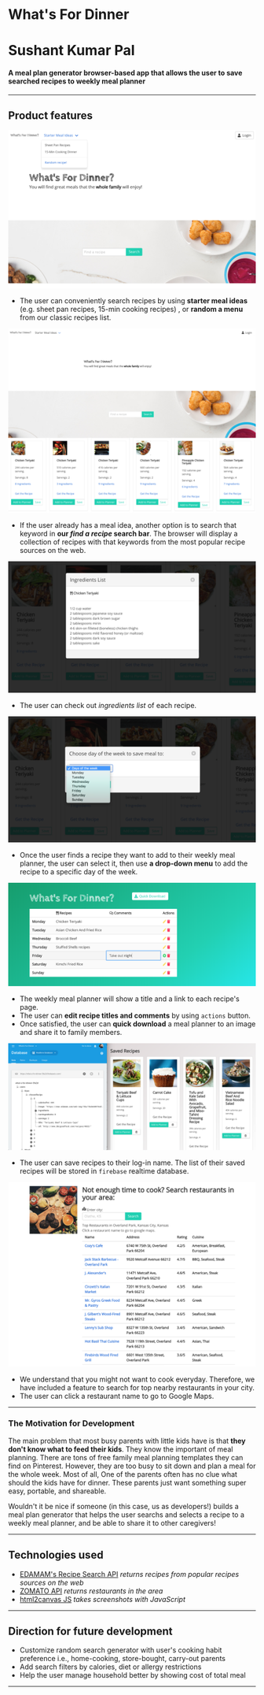 # What's For Dinner
# Sushant Kumar Pal

#### **A meal plan generator browser-based app** that allows the user to save searched recipes to weekly meal planner

---
## Product features

![Homepage and Starter Menus](./assets/screenshots/screenshot-homestarter.png)
* The user can conveniently search recipes by using **starter meal ideas** (e.g. sheet pan recipes, 15-min cooking recipes) , or **random a menu** from our classic recipes list.

![Search specific recipes](./assets/screenshots/screenshot-searchrecipes.png)
* If the user already has a meal idea, another option is to search that keyword in **our _find a recipe_ search bar**. The browser will display a collection of recipes with that keywords from the most popular recipe sources on the web. 

![Display ingredients list](./assets/screenshots/screenshot-ingredientslist.png)
* The user can check out _ingredients list_ of each recipe. 

![Add to weekly planner](./assets/screenshots/screenshot-addtoplanner.png)
* Once the user finds a recipe they want to add to their weekly meal planner, the user can select it, then use **a drop-down menu** to add the recipe to a specific day of the week.

![Editable meal palnner](./assets/screenshots/screenshot-mealplanner.png)
* The weekly meal planner will show a title and a link to each recipe's page. 
* The user can **edit recipe titles and comments** by using `actions` button.
* Once satisfied, the user can **quick download** a meal planner to an image and share it to family members.

![Save recipes](./assets/screenshots/screenshot-savedrecipes.png)
* The user can save recipes to their log-in name. The list of their saved recipes will be stored in `firebase` realtime database.

![Find a restaurant](./assets/screenshots/screenshot-searchrestaurants.png)
* We understand that you might not want to cook everyday. Therefore, we have included a feature to search for top nearby restaurants in your city.
* The user can click a restaurant name to go to Google Maps.

---

### The Motivation for Development
The main problem that most busy parents with little kids have is that **they don't know what to feed their kids**. They know the important of meal planning. There are tons of free family meal planning templates they can find on Pinterest. However, they are too busy to sit down and plan a meal for the whole week. Most of all, One of the parents often has no clue what should the kids have for dinner. These parents just want something super easy, portable, and shareable. 

Wouldn't it be nice if someone (in this case, us as developers!) builds a meal plan generator that helps the user searchs and selects a recipe to a weekly meal planner, and be able to share it to other caregivers! 

---
## Technologies used
* [EDAMAM's Recipe Search API](https://developer.edamam.com/edamam-recipe-api) _returns recipes from popular recipes sources on the web_
* [ZOMATO API](https://developers.zomato.com/api) _returns restaurants in the area_
* [html2canvas JS](https://html2canvas.hertzen.com/) _takes screenshots with JavaScript_

---
## Direction for future development
* Customize random search generator with user's cooking habit preference i.e., home-cooking, store-bought, carry-out parents
* Add search filters by calories, diet or allergy restrictions
* Help the user manage household better by showing cost of total meal 
---

